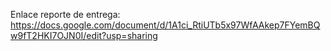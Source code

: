 Enlace reporte de entrega: https://docs.google.com/document/d/1A1ci_RtiUTb5x97WfAAkep7FYemBQw9fT2HKI7OJN0I/edit?usp=sharing
